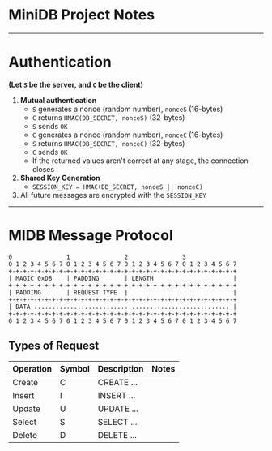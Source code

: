 MiniDB Project Notes
====

---
# Authentication

**(Let `S` be the server, and `C` be the client)**

1) **Mutual authentication**
    * `S` generates a nonce (random number), `nonceS` (16-bytes)
    * `C` returns `HMAC(DB_SECRET, nonceS)` (32-bytes)
    * `S` sends `OK`
    * `C` generates a nonce (random number), `nonceC` (16-bytes)
    * `S` returns `HMAC(DB_SECRET, nonceC)` (32-bytes)
    * `C` sends `OK`
    * If the returned values aren't correct at any stage, the connection closes
2) **Shared Key Generation**
    * `SESSION_KEY = HMAC(DB_SECRET, nonceS || nonceC)`
3) All future messages are encrypted with the `SESSION_KEY`

---
# MIDB Message Protocol

```
0               1               2               3
0 1 2 3 4 5 6 7 0 1 2 3 4 5 6 7 0 1 2 3 4 5 6 7 0 1 2 3 4 5 6 7
+-+-+-+-+-+-+-+-+-+-+-+-+-+-+-+-+-+-+-+-+-+-+-+-+-+-+-+-+-+-+-+
| MAGIC 0xDB    | PADDING       | LENGTH                      |
+-+-+-+-+-+-+-+-+-+-+-+-+-+-+-+-+-+-+-+-+-+-+-+-+-+-+-+-+-+-+-+
| PADDING       | REQUEST TYPE  |                             |
+-+-+-+-+-+-+-+-+-+-+-+-+-+-+-+-+-+-+-+-+-+-+-+-+-+-+-+-+-+-+-+
| DATA ...................................................... |
+-+-+-+-+-+-+-+-+-+-+-+-+-+-+-+-+-+-+-+-+-+-+-+-+-+-+-+-+-+-+-+
0 1 2 3 4 5 6 7 0 1 2 3 4 5 6 7 0 1 2 3 4 5 6 7 0 1 2 3 4 5 6 7
```

## Types of Request

| Operation    | Symbol | Description                      | Notes |
|--------------|--------|----------------------------------|-------|
| Create       | C      | CREATE ...                       |       |
| Insert       | I      | INSERT ...                       |       |
| Update       | U      | UPDATE ...                       |       |
| Select       | S      | SELECT ...                       |       |
| Delete       | D      | DELETE ...                       |       |

